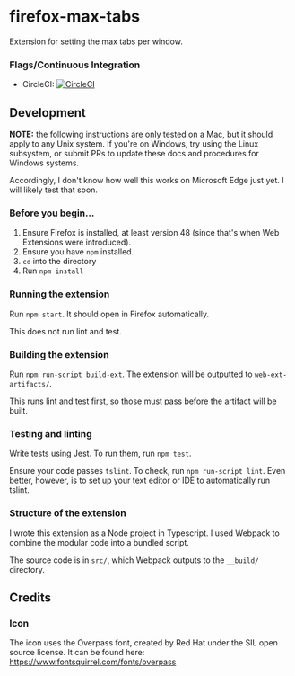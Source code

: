 # firefox-max-tabs

Extension for setting the max tabs per window.

### Flags/Continuous Integration

* CircleCI: [![CircleCI](https://circleci.com/gh/osdiab/webextension-max-tabs.svg?style=svg)](https://circleci.com/gh/osdiab/webextension-max-tabs)

## Development

**NOTE:** the following instructions are only tested on
a Mac, but it should apply to any Unix system. If you're on
Windows, try using the Linux subsystem, or submit PRs to
update these docs and procedures for Windows systems.

Accordingly, I don't know how well this works on Microsoft
Edge just yet. I will likely test that soon.

### Before you begin...

1. Ensure Firefox is installed, at least version 48 (since
that's when Web Extensions were introduced).
1. Ensure you have `npm` installed.
1. `cd` into the directory
1. Run `npm install`

### Running the extension

Run `npm start`. It should open in Firefox automatically.

This does not run lint and test.

### Building the extension

Run `npm run-script build-ext`. The extension will be
outputted to `web-ext-artifacts/`.

This runs lint and test first, so those must pass before
the artifact will be built.

### Testing and linting

Write tests using Jest. To run them, run `npm test`.

Ensure your code passes `tslint`. To check, run
`npm run-script lint`. Even better, however, is to set up
your text editor or IDE to automatically run tslint.

### Structure of the extension

I wrote this extension as a Node project in Typescript.
I used Webpack to combine the modular code into a bundled
script.

The source code is in `src/`, which Webpack outputs to the
`__build/` directory.

## Credits

### Icon

The icon uses the Overpass font, created by Red Hat under
the SIL open source license. It can be found here:
https://www.fontsquirrel.com/fonts/overpass
